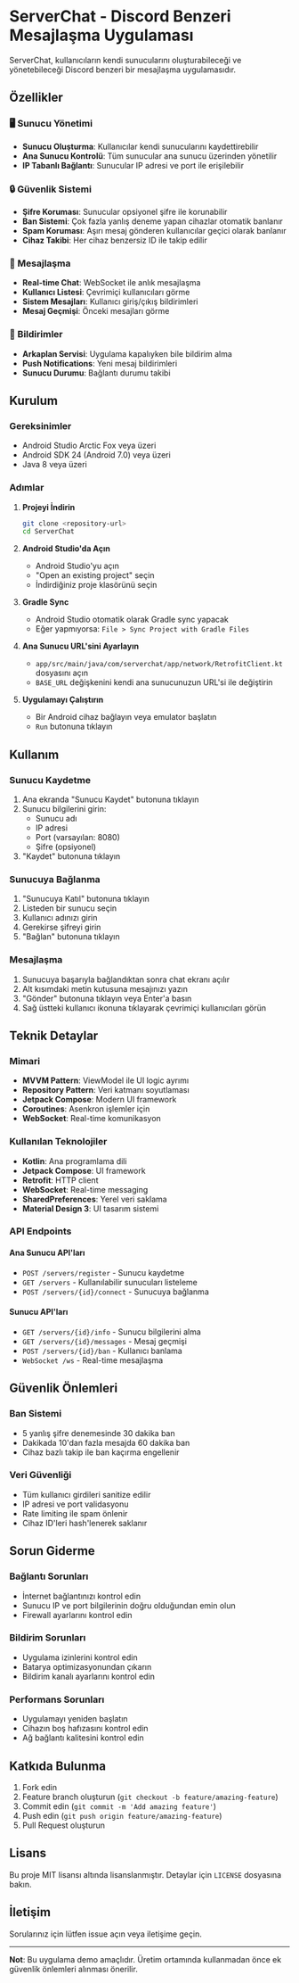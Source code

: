 # ServerChat - Discord Benzeri Mesajlaşma Uygulaması

ServerChat, kullanıcıların kendi sunucularını oluşturabileceği ve yönetebileceği Discord benzeri bir mesajlaşma uygulamasıdır.

## Özellikler

### 🖥️ Sunucu Yönetimi
- **Sunucu Oluşturma**: Kullanıcılar kendi sunucularını kaydettirebilir
- **Ana Sunucu Kontrolü**: Tüm sunucular ana sunucu üzerinden yönetilir
- **IP Tabanlı Bağlantı**: Sunucular IP adresi ve port ile erişilebilir

### 🔒 Güvenlik Sistemi
- **Şifre Koruması**: Sunucular opsiyonel şifre ile korunabilir
- **Ban Sistemi**: Çok fazla yanlış deneme yapan cihazlar otomatik banlanır
- **Spam Koruması**: Aşırı mesaj gönderen kullanıcılar geçici olarak banlanır
- **Cihaz Takibi**: Her cihaz benzersiz ID ile takip edilir

### 💬 Mesajlaşma
- **Real-time Chat**: WebSocket ile anlık mesajlaşma
- **Kullanıcı Listesi**: Çevrimiçi kullanıcıları görme
- **Sistem Mesajları**: Kullanıcı giriş/çıkış bildirimleri
- **Mesaj Geçmişi**: Önceki mesajları görme

### 📱 Bildirimler
- **Arkaplan Servisi**: Uygulama kapalıyken bile bildirim alma
- **Push Notifications**: Yeni mesaj bildirimleri
- **Sunucu Durumu**: Bağlantı durumu takibi

## Kurulum

### Gereksinimler
- Android Studio Arctic Fox veya üzeri
- Android SDK 24 (Android 7.0) veya üzeri
- Java 8 veya üzeri

### Adımlar

1. **Projeyi İndirin**
   ```bash
   git clone <repository-url>
   cd ServerChat
   ```

2. **Android Studio'da Açın**
   - Android Studio'yu açın
   - "Open an existing project" seçin
   - İndirdiğiniz proje klasörünü seçin

3. **Gradle Sync**
   - Android Studio otomatik olarak Gradle sync yapacak
   - Eğer yapmıyorsa: `File > Sync Project with Gradle Files`

4. **Ana Sunucu URL'sini Ayarlayın**
   - `app/src/main/java/com/serverchat/app/network/RetrofitClient.kt` dosyasını açın
   - `BASE_URL` değişkenini kendi ana sunucunuzun URL'si ile değiştirin

5. **Uygulamayı Çalıştırın**
   - Bir Android cihaz bağlayın veya emulator başlatın
   - `Run` butonuna tıklayın

## Kullanım

### Sunucu Kaydetme
1. Ana ekranda "Sunucu Kaydet" butonuna tıklayın
2. Sunucu bilgilerini girin:
   - Sunucu adı
   - IP adresi
   - Port (varsayılan: 8080)
   - Şifre (opsiyonel)
3. "Kaydet" butonuna tıklayın

### Sunucuya Bağlanma
1. "Sunucuya Katıl" butonuna tıklayın
2. Listeden bir sunucu seçin
3. Kullanıcı adınızı girin
4. Gerekirse şifreyi girin
5. "Bağlan" butonuna tıklayın

### Mesajlaşma
1. Sunucuya başarıyla bağlandıktan sonra chat ekranı açılır
2. Alt kısımdaki metin kutusuna mesajınızı yazın
3. "Gönder" butonuna tıklayın veya Enter'a basın
4. Sağ üstteki kullanıcı ikonuna tıklayarak çevrimiçi kullanıcıları görün

## Teknik Detaylar

### Mimari
- **MVVM Pattern**: ViewModel ile UI logic ayrımı
- **Repository Pattern**: Veri katmanı soyutlaması
- **Jetpack Compose**: Modern UI framework
- **Coroutines**: Asenkron işlemler için
- **WebSocket**: Real-time komunikasyon

### Kullanılan Teknolojiler
- **Kotlin**: Ana programlama dili
- **Jetpack Compose**: UI framework
- **Retrofit**: HTTP client
- **WebSocket**: Real-time messaging
- **SharedPreferences**: Yerel veri saklama
- **Material Design 3**: UI tasarım sistemi

### API Endpoints

#### Ana Sunucu API'ları
- `POST /servers/register` - Sunucu kaydetme
- `GET /servers` - Kullanılabilir sunucuları listeleme
- `POST /servers/{id}/connect` - Sunucuya bağlanma

#### Sunucu API'ları
- `GET /servers/{id}/info` - Sunucu bilgilerini alma
- `GET /servers/{id}/messages` - Mesaj geçmişi
- `POST /servers/{id}/ban` - Kullanıcı banlama
- `WebSocket /ws` - Real-time mesajlaşma

## Güvenlik Önlemleri

### Ban Sistemi
- 5 yanlış şifre denemesinde 30 dakika ban
- Dakikada 10'dan fazla mesajda 60 dakika ban
- Cihaz bazlı takip ile ban kaçırma engellenir

### Veri Güvenliği
- Tüm kullanıcı girdileri sanitize edilir
- IP adresi ve port validasyonu
- Rate limiting ile spam önlenir
- Cihaz ID'leri hash'lenerek saklanır

## Sorun Giderme

### Bağlantı Sorunları
- İnternet bağlantınızı kontrol edin
- Sunucu IP ve port bilgilerinin doğru olduğundan emin olun
- Firewall ayarlarını kontrol edin

### Bildirim Sorunları
- Uygulama izinlerini kontrol edin
- Batarya optimizasyonundan çıkarın
- Bildirim kanalı ayarlarını kontrol edin

### Performans Sorunları
- Uygulamayı yeniden başlatın
- Cihazın boş hafızasını kontrol edin
- Ağ bağlantı kalitesini kontrol edin

## Katkıda Bulunma

1. Fork edin
2. Feature branch oluşturun (`git checkout -b feature/amazing-feature`)
3. Commit edin (`git commit -m 'Add amazing feature'`)
4. Push edin (`git push origin feature/amazing-feature`)
5. Pull Request oluşturun

## Lisans

Bu proje MIT lisansı altında lisanslanmıştır. Detaylar için `LICENSE` dosyasına bakın.

## İletişim

Sorularınız için lütfen issue açın veya iletişime geçin.

---

**Not**: Bu uygulama demo amaçlıdır. Üretim ortamında kullanmadan önce ek güvenlik önlemleri alınması önerilir.
